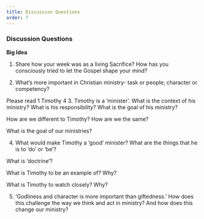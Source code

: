 ```yaml
---
title: Discussion Questions
order: 7
---
```



### Discussion Questions

**Big Idea**
1. Share how your week was as a living Sacrifice? How has you consciously tried to let the Gospel shape your mind? 

2. What’s more important in Christian ministry-  task or people; character or competency? 

Please read 1 Timothy 4 
3. Timothy is a ‘minister’.  What is the context of his ministry? What is his responsibility? What is the goal of his ministry? 

How are we different to Timothy? How are we the same? 

What is the goal of our ministries? 

4. What would make Timothy a ‘good’ minister? What are the things that he is to ‘do’ or ‘be’? 

What is ‘doctrine’? 

What is Timothy to be an example of? Why? 

What is Timothy to watch closely? Why? 

5. ‘Godliness and character is more important than giftedness.’ How does this challenge the way we think and act in ministry? And how does this change our ministry? 



















